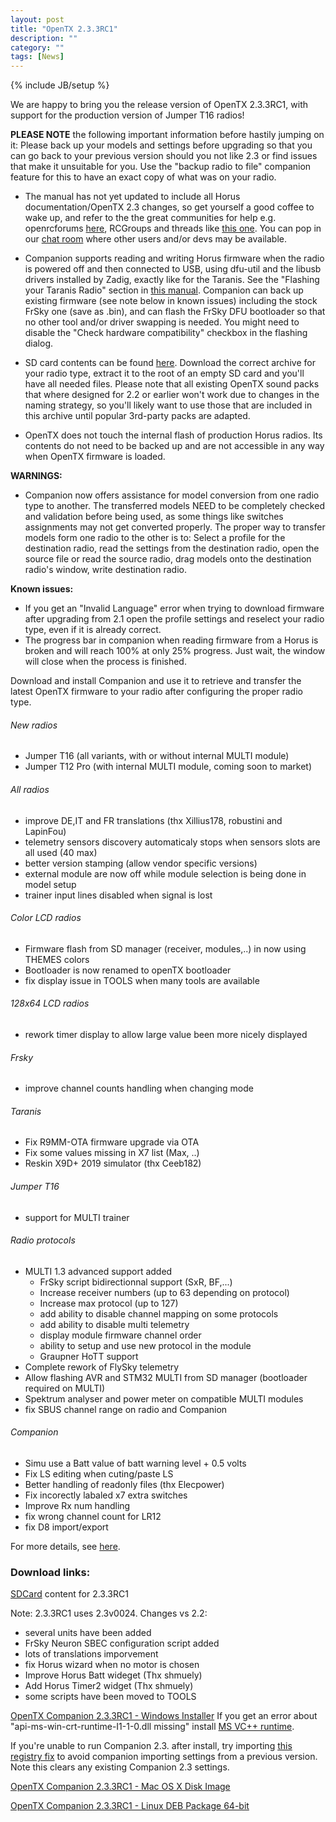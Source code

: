 ```yaml
---
layout: post
title: "OpenTX 2.3.3RC1"
description: ""
category: ""
tags: [News]
---
```

{% include JB/setup %}

We are happy to bring you the release version of OpenTX 2.3.3RC1, with support for the production version of Jumper T16 radios!

**PLEASE NOTE** the following important information before hastily jumping on it:
Please back up your models and settings before upgrading so that you can go back to your previous version should you not like 2.3 or find issues that make it unsuitable for you. Use the "backup radio to file" companion feature for this to have an exact copy of what was on your radio.

- The manual has not yet updated to include all Horus documentation/OpenTX 2.3 changes, so get yourself a good coffee to wake up, and refer to the the great communities for help e.g. openrcforums [here](http://openrcforums.com/forum/viewforum.php?f=45), RCGroups and threads like [this one](https://www.rcgroups.com/forums/showthread.php?2823315-OpenTx-2-2). You can pop in our [chat room](http://opentx.rocket.chat) where other users and/or devs may be available.

- Companion supports reading and writing Horus firmware when the radio is powered off and then connected to USB, using dfu-util and the libusb drivers installed by Zadig, exactly like for the Taranis. See the "Flashing your Taranis Radio" section in [this manual](https://opentx.gitbooks.io/manual-for-opentx-2-2/content/companion-introduction.html). Companion can back up existing firmware (see note below in known issues) including the stock FrSky one (save as .bin), and can flash the FrSky DFU bootloader so that no other tool and/or driver swapping is needed. You might need to disable the "Check hardware compatibility" checkbox in the flashing dialog.

- SD card contents can be found [here](http://downloads.open-tx.org/2.3/rc/sdcard/). Download the correct archive for your radio type, extract it to the root of an empty SD card and you'll have all needed files. Please note that all existing OpenTX sound packs that where designed for 2.2 or earlier won't work due to changes in the naming strategy, so you'll likely want to use those that are included in this archive until popular 3rd-party packs are adapted.

- OpenTX does not touch the internal flash of production Horus radios. Its contents do not need to be backed up and are not accessible in any way when OpenTX firmware is loaded.

**WARNINGS:**
- Companion now offers assistance for model conversion from one radio type to another. The transferred models NEED to be completely checked and validation before being used, as some things like switches assignments may not get converted properly. The proper way to transfer models form one radio to the other is to: Select a profile for the destination radio, read the settings from the destination radio, open the source file or read the source radio, drag models onto the destination radio's window, write destination radio.

**Known issues:**

- If you get an "Invalid Language" error when trying to download firmware after upgrading from 2.1 open the profile settings and reselect your radio type, even if it is already correct.
- The progress bar in companion when reading firmware from a Horus is broken and will reach 100% at only 25% progress. Just wait, the window will close when the process is finished.

Download and install Companion and use it to retrieve and transfer the latest OpenTX firmware to your radio after configuring the proper radio type.

###### New radios
- Jumper T16 (all variants, with or without internal MULTI module)
- Jumper T12 Pro (with internal MULTI module, coming soon to market)

###### All radios
- improve DE,IT and FR translations (thx Xillius178, robustini and LapinFou) 
- telemetry sensors discovery automaticaly stops when sensors slots are all used (40 max)
- better version stamping (allow vendor specific versions)
- external module are now off while module selection is being done in model setup
- trainer input lines disabled when signal is lost

###### Color LCD radios
- Firmware flash from SD manager (receiver, modules,..) in now using THEMES colors
- Bootloader is now renamed to openTX bootloader
- fix display issue in TOOLS when many tools are available

###### 128x64 LCD radios
- rework timer display to allow large value been more nicely displayed

###### Frsky
- improve channel counts handling when changing mode

###### Taranis
- Fix R9MM-OTA firmware upgrade via OTA
- Fix some values missing in X7 list (Max, ..)
- Reskin X9D+ 2019 simulator (thx Ceeb182)

###### Jumper T16
- support for MULTI trainer

###### Radio protocols
- MULTI 1.3 advanced support added
    * FrSky script bidirectionnal support (SxR, BF,...)
    * Increase receiver numbers (up to 63 depending on protocol)
    * Increase max protocol (up to 127)
    * add ability to disable channel mapping on some protocols
    * add ability to disable multi telemetry
    * display module firmware channel order
    * ability to setup and use new protocol in the module
    * Graupner HoTT support
- Complete rework of FlySky telemetry
- Allow flashing AVR and STM32 MULTI from SD manager (bootloader required on MULTI)
- Spektrum analyser and power meter on compatible MULTI modules
- fix SBUS channel range on radio and Companion

###### Companion
- Simu use a Batt value of batt warning level + 0.5 volts
- Fix  LS editing when cuting/paste LS
- Better handling of readonly files (thx Elecpower)
- Fix incorectly labaled x7 extra switches
- Improve Rx num handling
- fix wrong channel count for LR12
- fix D8 import/export

For more details, see [here](https://github.com/opentx/opentx/milestone/48?closed=1).


### Download links:

[SDCard](http://downloads.open-tx.org/2.3/rc/sdcard/) content for 2.3.3RC1

Note: 2.3.3RC1 uses 2.3v0024.
Changes vs 2.2:
- several units have been added
- FrSky Neuron SBEC configuration script added
- lots of translations imporvement
- fix Horus wizard when no motor is chosen
- Improve Horus Batt wideget (Thx shmuely)
- Add Horus Timer2 widget (Thx shmuely)
- some scripts have been moved to TOOLS

[OpenTX Companion 2.3.3RC1  - Windows Installer](http://downloads.open-tx.org/2.3/rc/companion/windows/companion-windows-2.3.3RC1.exe)
If you get an error about "api-ms-win-crt-runtime-I1-1-0.dll missing" install [MS VC++ runtime](https://support.microsoft.com/en-us/help/2999226/update-for-universal-c-runtime-in-windows).

If you're unable to run Companion 2.3. after install, try importing [this registry fix](http://downloads.open-tx.org/tools/remove_companion22_settings_noimport.zip) to avoid companion importing settings from a previous version. Note this clears any existing Companion 2.3 settings.

[OpenTX Companion 2.3.3RC1  - Mac OS X Disk Image](http://downloads.open-tx.org/2.3/rc/companion/macosx/opentx-companion-2.3.3RC1.dmg)

[OpenTX Companion 2.3.3RC1  - Linux DEB Package 64-bit](http://downloads.open-tx.org/2.3/rc/companion/linux/companion23_2.3.3RC1_amd64.deb)


